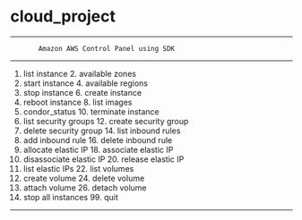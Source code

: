 # cloud_project

------------------------------------------------------------
           Amazon AWS Control Panel using SDK               
------------------------------------------------------------
  1. list instance                 2. available zones        
  3. start instance                4. available regions      
  5. stop instance                 6. create instance        
  7. reboot instance               8. list images            
  9. condor_status                10. terminate instance     
 11. list security groups         12. create security group  
 13. delete security group        14. list inbound rules     
 15. add inbound rule             16. delete inbound rule    
 17. allocate elastic IP          18. associate elastic IP   
 19. disassociate elastic IP      20. release elastic IP     
 21. list elastic IPs             22. list volumes           
 23. create volume                24. delete volume          
 25. attach volume                26. detach volume          
 27. stop all instances           99. quit                   
------------------------------------------------------------
